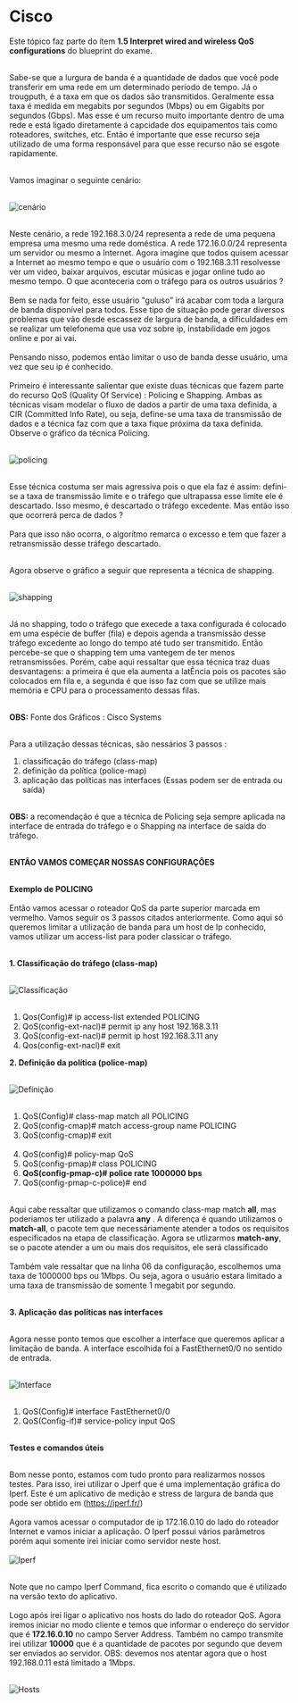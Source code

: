# Cisco

Este tópico faz parte do ítem **1.5 Interpret wired and wireless QoS configurations** do blueprint do exame. <br></br>

Sabe-se que a lurgura de banda é a quantidade de dados que você pode transferir em uma rede em um determinado período de tempo. Já o trougputh, é a taxa em que os dados são transmitidos. Geralmente essa taxa é medida em megabits por segundos (Mbps) ou em Gigabits por segundos (Gbps). Mas esse é um recurso muito importante dentro de uma rede e está ligado diretamente á capcidade dos equipamentos tais como roteadores, switches, etc. Então é importante que esse recurso seja utilizado de uma forma responsável para que esse recurso não se esgote rapidamente. <br></br>

Vamos imaginar o seguinte cenário: <br></br>

 ![ cenário](Imagens/cenario.png) <br></br>

Neste cenário, a rede 192.168.3.0/24 representa a rede de uma pequena empresa uma mesmo uma rede doméstica. A rede 172.16.0.0/24 representa um servidor ou mesmo a Internet. Agora imagine que todos quisem acessar a Internet ao mesmo tempo e que o usuário com o 192.168.3.11 resolvesse ver um video, baixar arquivos, escutar músicas e jogar online tudo ao mesmo tempo. O que aconteceria com o tráfego para os outros usuários ? <br></br>
Bem se nada for feito, esse usuário "guluso" irá acabar com toda a largura de banda disponível para todos. Esse tipo de situação pode gerar diversos problemas que vão desde escassez de largura de banda, a dificuldades em se realizar um telefonema que usa voz sobre ip, instabilidade em jogos online e por ai vai. <br></br>
Pensando nisso, podemos então limitar o uso de banda desse usuário, uma vez que seu ip é conhecido.<br></br>
Primeiro é interessante salientar que existe duas técnicas que fazem parte do recurso QoS (Quality Of Service) : Policing e Shapping. Ambas as técnicas visam modelar o fluxo de dados a partir de uma taxa definida, a CIR (Committed Info Rate), ou seja, define-se uma taxa de transmissão de dados e a técnica faz com que a taxa fique próxima da taxa definida. Observe o gráfico da técnica Policing. <br> </br>

![ policing](Imagens/policing.png) <br></br>

Esse técnica costuma ser mais agressiva pois o que ela faz é assim: defini-se a taxa de transmissão limite e o tráfego que ultrapassa esse limite ele é descartado. Isso mesmo, é descartado o tráfego excedente. Mas então isso que ocorrerá perca de dados ? <br></br>
Para que isso não ocorra, o algorítmo remarca o excesso e tem que fazer a retransmissão desse tráfego descartado. <br></br>

Agora observe o gráfico a seguir que representa a técnica de shapping. <br></br>

![ shapping](Imagens/shapping.png) <br></br>

Já no shapping, todo o tráfego que execede a taxa configurada é colocado em uma espécie de buffer (fila) e depois agenda a transmissão desse tráfego excedente ao longo do tempo até tudo ser transmitido. Então percebe-se que o shapping tem uma vantegem de ter menos retransmissões. Porém, cabe aqui ressaltar que essa técnica traz duas desvantagens: a primeira é que ela aumenta a latÊncia pois os pacotes são colocados em fila e, a segunda é que isso faz com que se utilize mais memória e CPU para o processamento dessas filas. <br></br>

**OBS:** Fonte dos Gráficos : Cisco Systems <br></br>

Para a utilização dessas técnicas, são nessários 3 passos : 
1. classificação do tráfego (class-map) 
2. definição da política (police-map)
3. aplicação das políticas nas interfaces (Essas podem ser de entrada ou saída)<br></br>

**OBS:** a recomendação é que a técnica de Policing seja sempre aplicada na interface de entrada do tráfego e o Shapping na interface de saída do tráfego. <br></br>

**ENTÃO VAMOS COMEÇAR NOSSAS CONFIGURAÇÔES** <br></br>

**Exemplo de POLICING** <br></br>
Então vamos acessar o roteador QoS da parte superior marcada em vermelho. Vamos seguir os 3 passos citados anteriormente. Como aqui só queremos limitar a utilização de banda para um host de Ip conhecido, vamos utilizar um access-list para poder classicar o tráfego. <br></br>

**1. Classificação do tráfego (class-map)** <br></br>

![Classificação](Imagens/policing/01-%20classificacao.png) <br></br>

01. Qos(Config)# ip access-list extended POLICING
02. QoS(config-ext-nacl)# permit ip any host 192.168.3.11
03. QoS(config-ext-nacl)# permit ip host 192.168.3.11 any
04. Qos(config-ext-nacl)# exit

**2. Definição da política (police-map)** <br></br>

![Definição](Imagens/policing/02-politica.png) <br></br>

01. QoS(Config)# class-map match all POLICING
02. QoS(config-cmap)# match access-group name POLICING
03. QoS(config-cmap)# exit <br></br>
04. QoS(config)# policy-map QoS
05. QoS(config-pmap)# class POLICING
06. **QoS(config-pmap-c)# police rate 1000000 bps**
07. QoS(config-pmap-c-police)# end <br></br> 

Aqui cabe ressaltar que utilizamos o comando class-map match **all**, mas poderiamos ter utilizado a palavra **any** . A diferença é quando utilizamos o **match-all**, o pacote tem que necessáriamente atender a todos os requisitos especificados na etapa de classificação. Agora se utlizarmos **match-any**, se o pacote atender a um ou mais dos requisitos, ele será classificado <br></br> 
Também vale ressaltar que na linha 06 da configuração, escolhemos uma taxa de 1000000 bps ou 1Mbps. Ou seja, agora o usuário estara limitado a uma taxa de transmissão de somente 1 megabit por segundo. <br></br>

**3. Aplicação das políticas nas interfaces** <br></br>

Agora nesse ponto temos que escolher a interface que queremos aplicar a limitação de banda. A interface escolhida foi a FastEthernet0/0 no sentido de entrada. <br></br>

![Interface](Imagens/policing/03-interface.png) <br></br>

01. QoS(Config)# interface FastEthernet0/0
02. QoS(Config-if)# service-policy input QoS <br></br>

**Testes e comandos úteis** <br></br>

Bom nesse ponto, estamos com tudo pronto para realizarmos nossos testes. Para isso, irei utilizar o Jperf que é uma implementação gráfica do Iperf. Este é um aplicativo de medição e stress de largura de banda que pode ser obtido em (https://iperf.fr/) <br></br> 
Agora vamos acessar o computador de ip 172.16.0.10 do lado do roteador Internet e vamos iniciar a aplicação. O Iperf possui vários parâmetros porém aqui somente irei iniciar como servidor neste host. <br></br>
![Iperf](Imagens/policing/iperf/01-server.png) <br></br>

Note que no campo Iperf Command, fica escrito o comando que é utilizado na versão texto do aplicativo. <br></br>
Logo após irei ligar o aplicativo nos hosts do lado do roteador QoS. Agora iremos iniciar no modo cliente e temos que informar o endereço do servidor que é **172.16.0.10** no campo Server Address. Também no campo transmite irei utilizar **10000** que é a quantidade de pacotes por segundo que devem ser enviados ao servidor. OBS: devemos nos atentar agora que o host 192.168.0.11 está limitado a 1Mbps. <br></br>

![Hosts](Imagens/policing/iperf/02-hosts.png) <br></br>